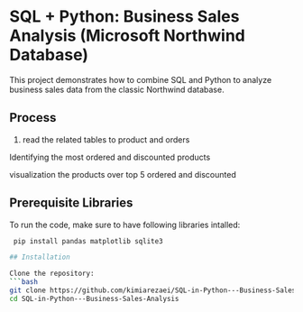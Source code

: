 # SQL + Python: Business Sales Analysis (Microsoft Northwind Database)
This project demonstrates how to combine SQL and Python to analyze business sales data from the classic Northwind database.

## Process
1. read the related tables to product and orders

Identifying the most ordered and discounted products

visualization the products over top 5 ordered and discounted

## Prerequisite Libraries

To run the code, make sure to have following libraries intalled:

```bash
 pip install pandas matplotlib sqlite3

## Installation

Clone the repository:
```bash
git clone https://github.com/kimiarezaei/SQL-in-Python---Business-Sales-Analysis-.git
cd SQL-in-Python---Business-Sales-Analysis
